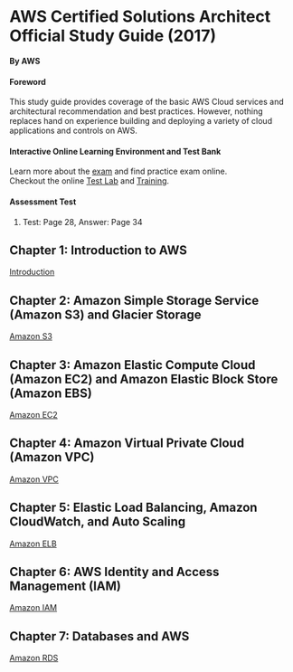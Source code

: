# AWS Certified Solutions Architect Official Study Guide  (2017)
__By AWS__   
#### Foreword  
This study guide provides coverage of the basic AWS Cloud services and architectural recommendation and best practices. However, nothing replaces hand on experience building and deploying a variety of cloud applications and controls on AWS.   

#### Interactive Online Learning Environment and Test Bank
Learn more about the [exam](https://aws.amazon.com/certification/certified-solutions-architect-associate/) and find practice exam online.   
Checkout the online [Test Lab](https://aws.amazon.com/training/self-paced-labs/) and [Training](https://aws.amazon.com/training/online-learning/).  

#### Assessment Test  
1. Test: Page 28, Answer: Page 34

## Chapter 1: Introduction to AWS  
[Introduction](https://github.com/Tochukz/Amazon-Web-Services/tree/master/AWS-Certified-Solutions-Architech-2017/chp1)

## Chapter 2: Amazon Simple Storage Service (Amazon S3) and Glacier Storage    
[Amazon S3](https://github.com/Tochukz/Amazon-Web-Services/tree/master/AWS-Certified-Solutions-Architech-2017/chp2)

## Chapter 3: Amazon Elastic Compute Cloud (Amazon EC2) and Amazon Elastic Block Store (Amazon EBS)  
[Amazon EC2](https://github.com/Tochukz/Amazon-Web-Services/tree/master/AWS-Certified-Solutions-Architech-2017/chp3)

## Chapter 4: Amazon Virtual Private Cloud (Amazon VPC)  
[Amazon VPC](https://github.com/Tochukz/Amazon-Web-Services/tree/master/AWS-Certified-Solutions-Architech-2017/chp4)

## Chapter 5: Elastic Load Balancing, Amazon CloudWatch, and Auto Scaling  
[Amazon ELB](https://github.com/Tochukz/Amazon-Web-Services/tree/master/AWS-Certified-Solutions-Architech-2017/chp5)

## Chapter 6: AWS Identity and Access Management (IAM)
[Amazon IAM](https://github.com/Tochukz/Amazon-Web-Services/tree/master/AWS-Certified-Solutions-Architech-2017/chp6)

## Chapter 7: Databases and AWS  
[Amazon RDS](https://github.com/Tochukz/Amazon-Web-Services/tree/master/AWS-Certified-Solutions-Architech-2017/chp7)
